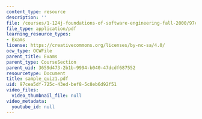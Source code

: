 ```yaml
---
content_type: resource
description: ''
file: /courses/1-124j-foundations-of-software-engineering-fall-2000/97cea5df725c43edbef85c8eb6d92f51_sample_quiz1.pdf
file_type: application/pdf
learning_resource_types:
- Exams
license: https://creativecommons.org/licenses/by-nc-sa/4.0/
ocw_type: OCWFile
parent_title: Exams
parent_type: CourseSection
parent_uid: 3659d473-2b1b-9994-b040-47dcdf687552
resourcetype: Document
title: sample_quiz1.pdf
uid: 97cea5df-725c-43ed-bef8-5c8eb6d92f51
video_files:
  video_thumbnail_file: null
video_metadata:
  youtube_id: null
---
```

